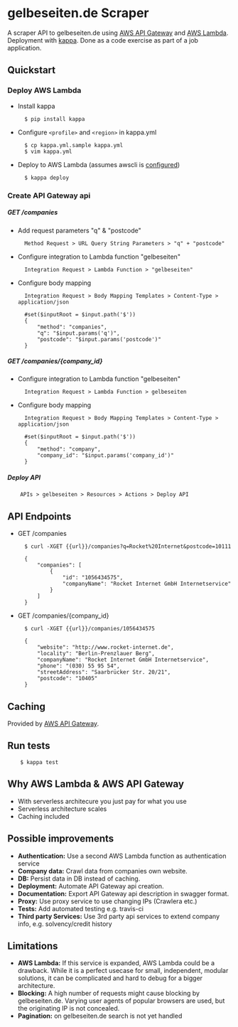 
# gelbeseiten.de Scraper

A scraper API to gelbeseiten.de using [AWS API Gateway](https://docs.aws.amazon.com/apigateway/latest/developerguide/welcome.html) and [AWS Lambda](https://docs.aws.amazon.com/lambda/latest/dg/welcome.html). Deployment with [kappa](https://github.com/garnaat/kappa). Done as a code exercise as part of a job application.


## Quickstart


### Deploy AWS Lambda

* Install kappa

        $ pip install kappa

* Configure `<profile>` and `<region>` in kappa.yml

        $ cp kappa.yml.sample kappa.yml
        $ vim kappa.yml

* Deploy to AWS Lambda (assumes awscli is [configured](https://docs.aws.amazon.com/cli/latest/userguide/cli-chap-getting-started.html))

        $ kappa deploy


### Create API Gateway api


##### GET /companies


* Add request parameters "q" & "postcode"

        Method Request > URL Query String Parameters > "q" + "postcode"


* Configure integration to Lambda function "gelbeseiten"

        Integration Request > Lambda Function > "gelbeseiten"


* Configure body mapping

        Integration Request > Body Mapping Templates > Content-Type > application/json

        #set($inputRoot = $input.path('$'))
        {
            "method": "companies",
            "q": "$input.params('q')",
            "postcode": "$input.params('postcode')"
        }


##### GET /companies/{company_id}


* Configure integration to Lambda function "gelbeseiten"

        Integration Request > Lambda Function > gelbeseiten


* Configure body mapping

        Integration Request > Body Mapping Templates > Content-Type > application/json

        #set($inputRoot = $input.path('$'))
        {
            "method": "company",
            "company_id": "$input.params('company_id')"
        }


##### Deploy API

        APIs > gelbeseiten > Resources > Actions > Deploy API


## API Endpoints


* GET /companies

        $ curl -XGET {{url}}/companies?q=Rocket%20Internet&postcode=10111    
        
        {
            "companies": [
                {
                    "id": "1056434575",
                    "companyName": "Rocket Internet GmbH Internetservice"
                }
            ]
        }

* GET /companies/{company_id}

        $ curl -XGET {{url}}/companies/1056434575

        {
            "website": "http://www.rocket-internet.de",
            "locality": "Berlin-Prenzlauer Berg",
            "companyName": "Rocket Internet GmbH Internetservice",
            "phone": "(030) 55 95 54",
            "streetAddress": "Saarbrücker Str. 20/21",
            "postcode": "10405"
        }


## Caching

Provided by [AWS API Gateway](https://docs.aws.amazon.com/apigateway/latest/developerguide/api-gateway-caching.html).


## Run tests

        $ kappa test


## Why AWS Lambda & AWS API Gateway

* With serverless architecure you just pay for what you use
* Serverless architecture scales
* Caching included


## Possible improvements

* **Authentication:** Use a second AWS Lambda function as authentication service
* **Company data:** Crawl data from companies own website.
* **DB:** Persist data in DB instead of caching.
* **Deployment:** Automate API Gateway api creation.
* **Documentation:** Export API Gateway api description in swagger format.
* **Proxy:** Use proxy service to use changing IPs (Crawlera etc.)
* **Tests:** Add automated testing e.g. travis-ci
* **Third party Services:** Use 3rd party api services to extend company info, e.g. solvency/credit history


## Limitations

* **AWS Lambda:** If this service is expanded, AWS Lambda could be a drawback. While it is a perfect usecase for small, independent, modular solutions, it can be complicated and hard to debug for a bigger architecture.
* **Blocking:** A high number of requests might cause blocking by gelbeseiten.de. Varying user agents of popular browsers are used, but the originating IP is not concealed.
* **Pagination:** on gelbeseiten.de search is not yet handled

